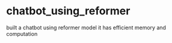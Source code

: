# chatbot_using_reformer
built a chatbot using reformer model it has efficient memory and computation
